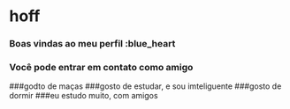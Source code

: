 # hoff
### Boas vindas ao meu perfil :blue_heart
### Você pode entrar em contato como amigo
###godto de maças
###gosto de estudar, e sou imteliguente
###gosto de dormir
###eu estudo muito, com amigos
